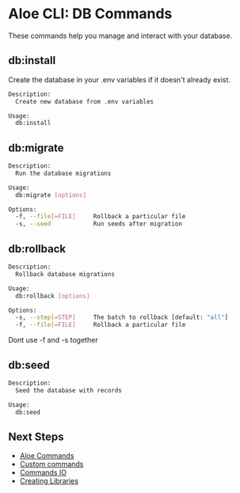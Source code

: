 # Aloe CLI: DB Commands

These commands help you manage and interact with your database.

## db:install

Create the database in your .env variables if it doesn't already exist.

```sh
Description:
  Create new database from .env variables

Usage:
  db:install
```

## db:migrate

```sh
Description:
  Run the database migrations

Usage:
  db:migrate [options]

Options:
  -f, --file[=FILE]     Rollback a particular file
  -s, --seed            Run seeds after migration
```

## db:rollback

```sh
Description:
  Rollback database migrations

Usage:
  db:rollback [options]

Options:
  -s, --step[=STEP]     The batch to rollback [default: "all"]
  -f, --file[=FILE]     Rollback a particular file
```

Dont use -f and -s together

## db:seed

```sh
Description:
  Seed the database with records

Usage:
  db:seed
```

## Next Steps

- [Aloe Commands](/aloe-cli/v/1.2.3/commands/default)
- [Custom commands](/aloe-cli/v/1.2.3/commands/custom)
- [Commands IO](/aloe-cli/v/1.2.3/commands/io)
- [Creating Libraries](/aloe-cli/v/1.2.3/libraries)
